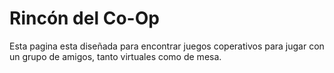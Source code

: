 <h1>Rincón del Co-Op</h1>
<ur>
Esta pagina esta diseñada para encontrar juegos coperativos para jugar con un grupo de amigos, tanto virtuales como de mesa.